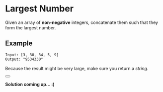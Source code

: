 # Largest Number

Given an array of **non-negative** integers, concatenate them such that they form the largest number.

## Example

```
Input: [3, 30, 34, 5, 9]
Output: "9534330"
```

Because the result might be very large, make sure you return a _string_.

<button class="section" target="solution" show="Show solution" hide="Hide solution"></button>

<!--sec data-title="Solution" data-id="solution" data-show=false ces-->

**Solution coming up... :)**

<!--endsec-->